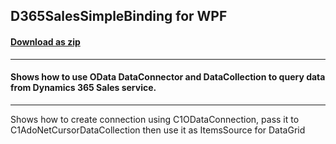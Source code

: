 ## D365SalesSimpleBinding for WPF
#### [Download as zip](https://downgit.github.io/#/home?url=https://github.com/GrapeCity/ComponentOne-Service-Components-Samples/tree/master/\DataConnector\WPF\D365SalesSimpleBinding)
____
#### Shows how to use OData DataConnector and DataCollection to query data from Dynamics 365 Sales service.
____
Shows how to create connection using C1ODataConnection, pass it to C1AdoNetCursorDataCollection then use it as ItemsSource for DataGrid
